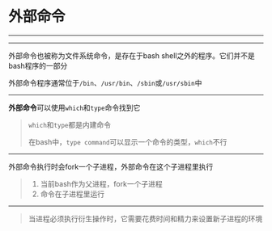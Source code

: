 # 外部命令

---

---

外部命令也被称为文件系统命令，是存在于bash shell之外的程序。它们并不是bash程序的一部分

外部命令程序通常位于`/bin`、`/usr/bin`、`/sbin`或`/usr/sbin`中

---

**外部命令**可以使用`which`和`type`命令找到它

> `which`和`type`都是内建命令
>
> 在bash中，`type command`可以显示一个命令的类型，`which`不行

---

外部命令执行时会fork一个子进程，外部命令在这个子进程里执行

> 1. 当前bash作为父进程，fork一个子进程
> 2. 命令在子进程里运行

---

> 当进程必须执行衍生操作时，它需要花费时间和精力来设置新子进程的环境